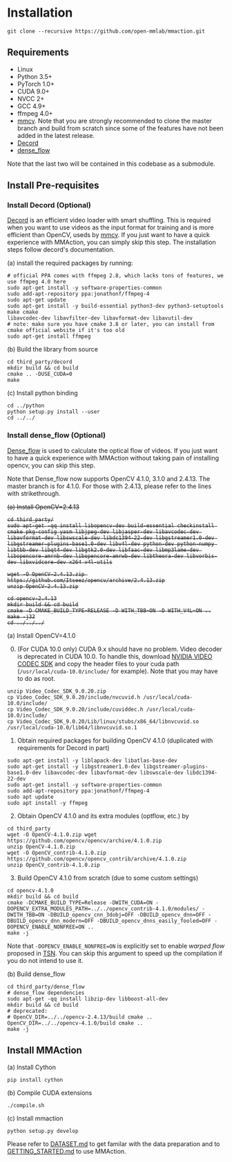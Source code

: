 # Installation

```shell
git clone --recursive https://github.com/open-mmlab/mmaction.git
```

## Requirements

- Linux
- Python 3.5+
- PyTorch 1.0+
- CUDA 9.0+
- NVCC 2+
- GCC 4.9+
- ffmpeg 4.0+
- [mmcv](https://github.com/open-mmlab/mmcv).
  Note that you are strongly recommended to clone the master branch and build from scratch since some of the features have not been added in the latest release.
- [Decord](https://github.com/zhreshold/decord)
- [dense_flow](https://github.com/yjxiong/dense_flow)

Note that the last two will be contained in this codebase as a submodule.

## Install Pre-requisites
### Install Decord (Optional)
[Decord](https://github.com/zhreshold/decord) is an efficient video loader with smart shuffling.
This is required when you want to use videos as the input format for training and is more efficient than OpenCV, useds by [mmcv](https://github.com/open-mmlab/mmcv).
If you just want to have a quick experience with MMAction, you can simply skip this step.
The installation steps follow decord's documentation.

(a) install the required packages by running:

```shell
# official PPA comes with ffmpeg 2.8, which lacks tons of features, we use ffmpeg 4.0 here
sudo apt-get install -y software-properties-common
sudo add-apt-repository ppa:jonathonf/ffmpeg-4
sudo apt-get update
sudo apt-get install -y build-essential python3-dev python3-setuptools make cmake 
libavcodec-dev libavfilter-dev libavformat-dev libavutil-dev
# note: make sure you have cmake 3.8 or later, you can install from cmake official website if it's too old
sudo apt-get install ffmpeg
```

(b) Build the library from source

```shell
cd third_party/decord
mkdir build && cd build
cmake .. -DUSE_CUDA=0
make
```

(c) Install python binding

```shell
cd ../python
python setup.py install --user
cd ../../
```

### Install dense_flow (Optional)
[Dense_flow](https://github.com/yjxiong/dense_flow) is used to calculate the optical flow of videos.
If you just want to have a quick experience with MMAction without taking pain of installing opencv, you can skip this step.

Note that Dense_flow now supports OpenCV 4.1.0, 3.1.0 and 2.4.13.
The master branch is for 4.1.0. For those with 2.4.13, please refer to the lines with strikethrough.

<del>
(a) Install OpenCV=2.4.13

```shell
cd third_party/
sudo apt-get -qq install libopencv-dev build-essential checkinstall cmake pkg-config yasm libjpeg-dev libjasper-dev libavcodec-dev libavformat-dev libswscale-dev libdc1394-22-dev libgstreamer1.0-dev libgstreamer-plugins-base1.0-dev libv4l-dev python-dev python-numpy libtbb-dev libqt4-dev libgtk2.0-dev libfaac-dev libmp3lame-dev libopencore-amrnb-dev libopencore-amrwb-dev libtheora-dev libvorbis-dev libxvidcore-dev x264 v4l-utils

wget -O OpenCV-2.4.13.zip https://github.com/Itseez/opencv/archive/2.4.13.zip
unzip OpenCV-2.4.13.zip

cd opencv-2.4.13
mkdir build && cd build
cmake -D CMAKE_BUILD_TYPE=RELEASE -D WITH_TBB=ON -D WITH_V4L=ON ..
make -j32
cd ../../../
```
</del>

(a) Install OpenCV=4.1.0

0. (For CUDA 10.0 only) CUDA 9.x should have no problem.
  Video decoder is deprecated in CUDA 10.0.
To handle this, download [NVIDIA VIDEO CODEC SDK](https://developer.nvidia.com/nvidia-video-codec-sdk) and copy the header files to your cuda path (`/usr/local/cuda-10.0/include/` for example).
Note that you may have to do as root.

```shell
unzip Video_Codec_SDK_9.0.20.zip
cp Video_Codec_SDK_9.0.20/include/nvcuvid.h /usr/local/cuda-10.0/include/
cp Video_Codec_SDK_9.0.20/include/cuviddec.h /usr/local/cuda-10.0/include/
cp Video_Codec_SDK_9.0.20/Lib/linux/stubs/x86_64/libnvcuvid.so /usr/local/cuda-10.0/lib64/libnvcuvid.so.1
```

1. Obtain required packages for building OpenCV 4.1.0 (duplicated with requirements for Decord in part)

```shell
sudo apt-get install -y liblapack-dev libatlas-base-dev
sudo apt-get install -y libgstreamer1.0-dev libgstreamer-plugins-base1.0-dev libavcodec-dev libavformat-dev libswscale-dev libdc1394-22-dev
sudo apt-get install -y software-properties-common
sudo add-apt-repository ppa:jonathonf/ffmpeg-4
sudo apt update
sudo apt install -y ffmpeg
```

2. Obtain OpenCV 4.1.0 and its extra modules (optflow, etc.) by

```shell
cd third_party
wget -O OpenCV-4.1.0.zip wget https://github.com/opencv/opencv/archive/4.1.0.zip
unzip OpenCV-4.1.0.zip
wget -O OpenCV_contrib-4.1.0.zip https://github.com/opencv/opencv_contrib/archive/4.1.0.zip
unzip OpenCV_contrib-4.1.0.zip
```

3. Build OpenCV 4.1.0 from scratch (due to some custom settings)

```
cd opencv-4.1.0
mkdir build && cd build
cmake -DCMAKE_BUILD_TYPE=Release -DWITH_CUDA=ON -DOPENCV_EXTRA_MODULES_PATH=../../opencv_contrib-4.1.0/modules/ -DWITH_TBB=ON -DBUILD_opencv_cnn_3dobj=OFF -DBUILD_opencv_dnn=OFF -DBUILD_opencv_dnn_modern=OFF -DBUILD_opencv_dnns_easily_fooled=OFF -DOPENCV_ENABLE_NONFREE=ON ..
make -j
```

Note that `-DOPENCV_ENABLE_NONFREE=ON` is explicitly set to enable *warped flow* proposed in [TSN](https://arxiv.org/abs/1608.00859).
You can skip this argument to speed up the compilation if you do not intend to use it.

(b) Build dense_flow
```shell
cd third_party/dense_flow
# dense_flow dependencies
sudo apt-get -qq install libzip-dev libboost-all-dev
mkdir build && cd build
# deprecated:
# OpenCV_DIR=../../opencv-2.4.13/build cmake ..
OpenCV_DIR=../../opencv-4.1.0/build cmake ..
make -j
```

## Install MMAction
(a) Install Cython
```shell
pip install cython
```
(b) Compile CUDA extensions
```shell
./compile.sh
```
(c) Install mmaction
```shell
python setup.py develop
```

Please refer to [DATASET.md](https://github.com/open-mmlab/mmaction/blob/master/DATASET.md) to get familar with the data preparation and to [GETTING_STARTED.md](https://github.com/open-mmlab/mmaction/blob/master/GETTING_STARTED.md) to use MMAction.

